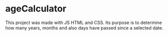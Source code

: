 # ageCalculator
This project was made with JS HTML and CSS. Its purpose is to determine how many years, months and also days have passed since a selected date.
